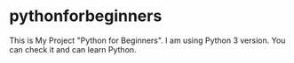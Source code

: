 # pythonforbeginners
This is My Project "Python for Beginners". I am using Python 3 version. You can check it and can learn Python.
